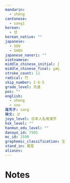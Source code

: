 ```yaml
---
mandarin:
  - shēng
cantonese:
  - sang1
korean:
  - 생
korean_native: ""
japanese:
  - SOU
  - SHOU
japanese_nanori: ""
vietnamese:
middle_chinese_initial: ʃ
middle_chinese_final: ɣæŋ
stroke_count: 11
radical: 竹
skip_number: 2-6-5
grade_level: 先進
pos: ""
english:
  - sheng
  - soo
羅馬字: sang
韓文: 상
joyo_level: 日本人名用漢字
hsk_level: ""
hanmun_edu_level: ""
danayo_id: 7505
mc_id: 2590
graphemic_classification: 生
stand_in: 鳳笙
aliases:
---
```


# Notes
